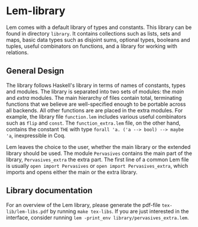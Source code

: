# Lem-library
Lem comes with a default library of types and constants. This library can be found in directory `library`.
It contains collections such as lists, sets and maps, basic data types such as disjoint sums, optional types, booleans and tuples, useful combinators on functions, and a library for working with relations.

## General Design
The library follows Haskell's library in terms of names of constants, types and modules. The library is separated into two sets of modules: the *main* and *extra* modules. The main hierarchy of files contain total, terminating functions that we believe are well-specified enough to be portable across all backends. All other functions are are placed in the extra modules. For example, the library file `function.lem` includes various useful combinators such as `flip` and `const`. The `function_extra.lem` file, on the other hand, contains the constant `THE` with type `forall 'a. ('a --> bool) --> maybe 'a`, inexpressible in Coq.

Lem leaves the choice to the user, whether the main library or the extended library should be used. The module `Pervasives` contains the main part of the library, `Pervasives_extra` the extra part. The first line of a common Lem file is usually `open import Pervasives` or `open import Pervasives_extra`, which imports and opens either the main or the extra library.


## Library documentation
For an overview of the Lem library, please generate the pdf-file
`tex-lib/lem-libs.pdf` by running `make tex-libs`. If you are just interested in the interface, consider running `lem -print_env library/pervasives_extra.lem`.

